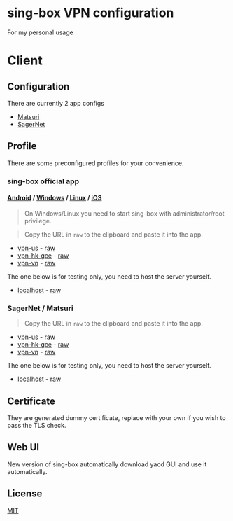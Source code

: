 # sing-box VPN configuration

For my personal usage

# Client

## Configuration

There are currently 2 app configs

+ [Matsuri](client/config/matsuri.json)
+ [SagerNet](client/config/sagernet.json)

## Profile

There are some preconfigured profiles for your convenience.

### sing-box official app

#### [Android](https://sing-box.sagernet.org/installation/clients/sfa/) / [Windows](https://github.com/SagerNet/sing-box/releases) / [Linux](https://github.com/SagerNet/sing-box/releases) / [iOS](https://sing-box.sagernet.org/installation/clients/sfi/)

> On Windows/Linux you need to start sing-box with administrator/root privilege.

> Copy the URL in `raw` to the clipboard and paste it into the app.

+ [vpn-us](client/profile/sfa/vpn-us.json) - [raw](https://raw.githubusercontent.com/teppyboy/everything-v2ray/master/client/profile/sfa/vpn-us.json)
+ [vpn-hk-gce](client/profile/sfa/vpn-hk-gce.json) - [raw](https://raw.githubusercontent.com/teppyboy/everything-v2ray/master/client/profile/sfa/vpn-hk-gce.json)
+ [vpn-vn](client/profile/sfa/vpn-vn.json) - [raw](https://raw.githubusercontent.com/teppyboy/everything-v2ray/master/client/profile/sfa/vpn-vn.json)

The one below is for testing only, you need to host the server yourself.

+ [localhost](client/profile/sfa/test.json) - [raw](https://raw.githubusercontent.com/teppyboy/everything-v2ray/master/client/profile/sfa/test.json)

### SagerNet / Matsuri

> Copy the URL in `raw` to the clipboard and paste it into the app.

+ [vpn-us](client/profile/sagernet/vpn-us.json) - [raw](https://raw.githubusercontent.com/teppyboy/everything-v2ray/master/client/profile/sagernet/vpn-us.json)
+ [vpn-hk-gce](client/profile/sagernet/vpn-hk-gce.json) - [raw](https://raw.githubusercontent.com/teppyboy/everything-v2ray/master/client/profile/sagernet/vpn-hk-gce.json)
+ [vpn-vn](client/profile/sagernet/vpn-vn.json) - [raw](https://raw.githubusercontent.com/teppyboy/everything-v2ray/master/client/profile/sagernet/vpn-vn.json)

The one below is for testing only, you need to host the server yourself.

+ [localhost](client/profile/sagernet/test.json) - [raw](https://raw.githubusercontent.com/teppyboy/everything-v2ray/master/client/profile/sagernet/test.json)

## Certificate

They are generated dummy certificate, replace with your own if you wish to pass the TLS check.

## Web UI

New version of sing-box automatically download yacd GUI and use it automatically.

## License

[MIT](LICENSE)
